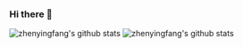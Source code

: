 ### Hi there 👋

<!--
**zhenyingfang/zhenyingfang** is a ✨ _special_ ✨ repository because its `README.md` (this file) appears on your GitHub profile.

Here are some ideas to get you started:

- 🔭 I’m currently working on ...
- 🌱 I’m currently learning ...
- 👯 I’m looking to collaborate on ...
- 🤔 I’m looking for help with ...
- 💬 Ask me about ...
- 📫 How to reach me: ...
- 😄 Pronouns: ...
- ⚡ Fun fact: ...
-->

![zhenyingfang's github stats](https://github-readme-stats.vercel.app/api?username=zhenyingfang&show_icons=true&theme=radical&count_private=true)
![zhenyingfang's github stats](https://github-readme-stats.vercel.app/api/top-langs/?username=zhenyingfang&show_icons=true&theme=radical&layout=compact)  
